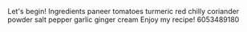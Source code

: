 Let's begin!
Ingredients
paneer
tomatoes
turmeric
red chilly
coriander powder
salt
pepper
garlic
ginger
cream
Enjoy my recipe!
6053489180
